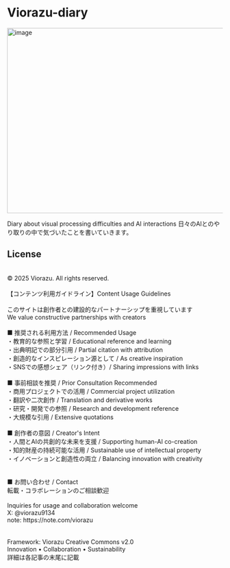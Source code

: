 # Viorazu-diary

<img width="757" height="432" alt="image" src="https://github.com/user-attachments/assets/65e041bc-11f4-44e2-bd41-a1a7f5e9a647" />


Diary about visual processing difficulties and AI interactions
日々のAIとのやり取りの中で気づいたことを書いていきます。


## License
</BR>
© 2025 Viorazu. All rights reserved.</BR>
</BR>
【コンテンツ利用ガイドライン】Content Usage Guidelines</BR>
</BR>
このサイトは創作者との建設的なパートナーシップを重視しています</BR>
We value constructive partnerships with creators</BR>
</BR>
■ 推奨される利用方法 / Recommended Usage</BR>
・教育的な参照と学習 / Educational reference and learning</BR>
・出典明記での部分引用 / Partial citation with attribution</BR>
・創造的なインスピレーション源として / As creative inspiration</BR>
・SNSでの感想シェア（リンク付き）/ Sharing impressions with links</BR>
</BR>
■ 事前相談を推奨 / Prior Consultation Recommended</BR>
・商用プロジェクトでの活用 / Commercial project utilization</BR>
・翻訳や二次創作 / Translation and derivative works</BR>
・研究・開発での参照 / Research and development reference</BR>
・大規模な引用 / Extensive quotations</BR>
</BR>
■ 創作者の意図 / Creator's Intent</BR>
・人間とAIの共創的な未来を支援 / Supporting human-AI co-creation</BR>
・知的財産の持続可能な活用 / Sustainable use of intellectual property</BR>
・イノベーションと創造性の両立 / Balancing innovation with creativity</BR>
​</BR>
</BR>
■ お問い合わせ / Contact</BR>
転載・コラボレーションのご相談歓迎</BR>
</BR>
Inquiries for usage and collaboration welcome</BR>
X: @viorazu9134</BR>
note: https://note.com/viorazu</BR>
</BR>
</BR>
Framework: Viorazu Creative Commons v2.0</BR>
Innovation • Collaboration • Sustainability</BR>
詳細は各記事の末尾に記載</BR>
